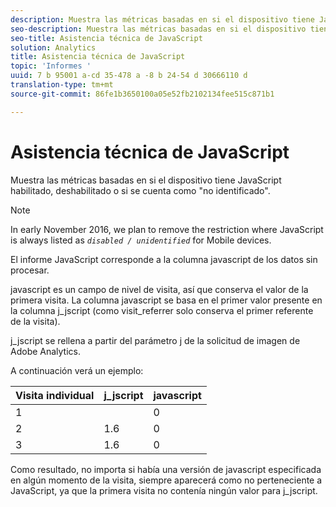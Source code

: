 ```yaml
---
description: Muestra las métricas basadas en si el dispositivo tiene JavaScript habilitado, deshabilitado o si se cuenta como "no identificado".
seo-description: Muestra las métricas basadas en si el dispositivo tiene JavaScript habilitado, deshabilitado o si se cuenta como "no identificado".
seo-title: Asistencia técnica de JavaScript
solution: Analytics
title: Asistencia técnica de JavaScript
topic: 'Informes '
uuid: 7 b 95001 a-cd 35-478 a -8 b 24-54 d 30666110 d
translation-type: tm+mt
source-git-commit: 86fe1b3650100a05e52fb2102134fee515c871b1

---
```



# Asistencia técnica de JavaScript

Muestra las métricas basadas en si el dispositivo tiene JavaScript habilitado, deshabilitado o si se cuenta como "no identificado".

>[!NOTE]
>
>In early November 2016, we plan to remove the restriction where JavaScript is always listed as *`disabled / unidentified`* for Mobile devices.

El informe JavaScript corresponde a la columna javascript de los datos sin procesar.

javascript es un campo de nivel de visita, así que conserva el valor de la primera visita. La columna javascript se basa en el primer valor presente en la columna j_jscript (como visit_referrer solo conserva el primer referente de la visita).

j_jscript se rellena a partir del parámetro j de la solicitud de imagen de Adobe Analytics.

A continuación verá un ejemplo:

| Visita individual | j_jscript | javascript |
|---|---|---|
| 1 |  | 0 |
| 2 | 1.6 | 0 |
| 3 | 1.6 | 0 |

Como resultado, no importa si había una versión de javascript especificada en algún momento de la visita, siempre aparecerá como no perteneciente a JavaScript, ya que la primera visita no contenía ningún valor para j_jscript.
